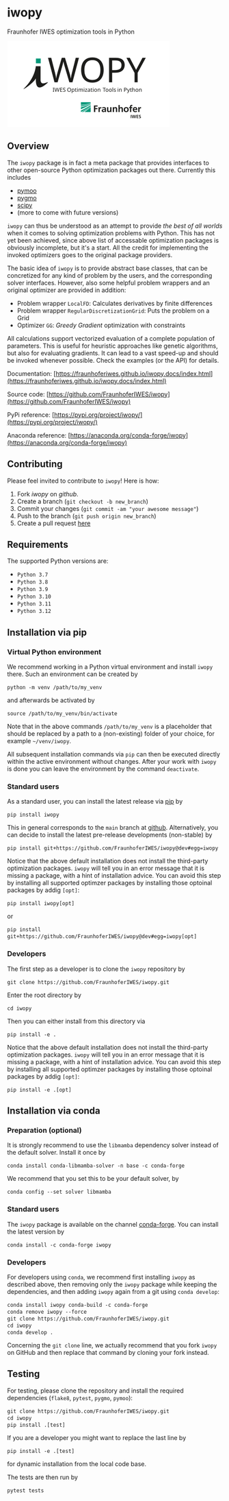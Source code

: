 # iwopy

Fraunhofer IWES optimization tools in Python

![IWOPY Logo](Logo_IWOPY_white.svg)

## Overview

The `iwopy` package is in fact a meta package that provides interfaces to other open-source Python optimization packages out there. Currently this includes

- [pymoo](https://pymoo.org/index.html)
- [pygmo](https://esa.github.io/pygmo2/index.html)
- [scipy](https://docs.scipy.org/doc/scipy/reference/generated/scipy.optimize.minimize.html)
- (more to come with future versions)

`iwopy` can thus be understood as an attempt to provide *the best of all worlds* when it comes to solving optimization problems with Python. This has not yet been achieved, since above list of accessable optimization packages is obviously incomplete, but it's a start. All the credit for implementing the invoked optimizers goes to the original package providers.

The basic idea of `iwopy` is to provide abstract base classes, that can be concretized for any kind of problem by the users, and the corresponding solver interfaces. However, also some helpful problem wrappers and an original optimizer are provided in addition:

- Problem wrapper `LocalFD`: Calculates derivatives by finite differences
- Problem wrapper `RegularDiscretizationGrid`: Puts the problem on a Grid
- Optimizer `GG`: *Greedy Gradient* optimization with constraints

All calculations support vectorized evaluation of a complete population of parameters. This is useful for heuristic approaches like genetic algorithms, but also for evaluating gradients. It can lead to a vast speed-up and should be invoked whenever possible. Check the examples (or the API) for details.

Documentation: [https://fraunhoferiwes.github.io/iwopy.docs/index.html](https://fraunhoferiwes.github.io/iwopy.docs/index.html)

Source code: [https://github.com/FraunhoferIWES/iwopy](https://github.com/FraunhoferIWES/iwopy)

PyPi reference: [https://pypi.org/project/iwopy/](https://pypi.org/project/iwopy/)

Anaconda reference: [https://anaconda.org/conda-forge/iwopy](https://anaconda.org/conda-forge/iwopy)

## Contributing

Please feel invited to contribute to `iwopy`! Here is how:

1. Fork _iwopy_ on _github_.
2. Create a branch (`git checkout -b new_branch`)
3. Commit your changes (`git commit -am "your awesome message"`)
4. Push to the branch (`git push origin new_branch`)
5. Create a pull request [here](https://github.com/FraunhoferIWES/iwopy/pulls)

## Requirements

The supported Python versions are:

- `Python 3.7`
- `Python 3.8`
- `Python 3.9`
- `Python 3.10`
- `Python 3.11`
- `Python 3.12`

## Installation via pip

### Virtual Python environment

We recommend working in a Python virtual environment and install `iwopy` there. Such an environment can be created by

```console
python -m venv /path/to/my_venv
```

and afterwards be activated by

```console
source /path/to/my_venv/bin/activate
```

Note that in the above commands `/path/to/my_venv` is a placeholder that should be replaced by a path to a (non-existing) folder of your choice, for example `~/venv/iwopy`.

All subsequent installation commands via `pip` can then be executed directly within the active environment without changes. After your work with `iwopy` is done you can leave the environment by the command `deactivate`.

### Standard users

As a standard user, you can install the latest release via [pip](https://pypi.org/project/iwopy/) by

```console
pip install iwopy
```

This in general corresponds to the `main` branch at [github](https://github.com/FraunhoferIWES/iwopy). Alternatively, you can decide to install the latest pre-release developments (non-stable) by

```console
pip install git+https://github.com/FraunhoferIWES/iwopy@dev#egg=iwopy
```

Notice that the above default installation does not install the third-party optimization
packages. `iwopy` will tell you in an error message that it is missing a package, with
a hint of installation advice. You can avoid this step by installing all supported
optimzer packages by installing those optoinal packages by addig `[opt]`:

```console
pip install iwopy[opt]
```

or

```console
pip install git+https://github.com/FraunhoferIWES/iwopy@dev#egg=iwopy[opt]
```

### Developers

The first step as a developer is to clone the `iwopy` repository by

```console
git clone https://github.com/FraunhoferIWES/iwopy.git
```

Enter the root directory by

```console
cd iwopy
```

Then you can either install from this directory via

```console
pip install -e .
```

Notice that the above default installation does not install the third-party optimization
packages. `iwopy` will tell you in an error message that it is missing a package, with
a hint of installation advice. You can avoid this step by installing all supported
optimzer packages by installing those optoinal packages by addig `[opt]`:

```console
pip install -e .[opt]
```

## Installation via conda

### Preparation (optional)

It is strongly recommend to use the `libmamba` dependency solver instead of the default solver. Install it once by

```console
conda install conda-libmamba-solver -n base -c conda-forge
```

We recommend that you set this to be your default solver, by

```console
conda config --set solver libmamba
```

### Standard users

The `iwopy` package is available on the channel [conda-forge](https://anaconda.org/conda-forge/iwopy). You can install the latest version by

```console
conda install -c conda-forge iwopy
```

### Developers

For developers using `conda`, we recommend first installing `iwopy` as described above, then removing only the `iwopy` package while keeping the dependencies, and then adding `iwopy` again from a git using `conda develop`:

```console
conda install iwopy conda-build -c conda-forge
conda remove iwopy --force
git clone https://github.com/FraunhoferIWES/iwopy.git
cd iwopy
conda develop .
```

Concerning the `git clone` line, we actually recommend that you fork `iwopy` on GitHub and then replace that command by cloning your fork instead.

## Testing

For testing, please clone the repository and install the required dependencies
(`flake8`, `pytest`, `pygmo`, `pymoo`):

```console
git clone https://github.com/FraunhoferIWES/iwopy.git
cd iwopy
pip install .[test]
```

If you are a developer you might want to replace the last line by
```console
pip install -e .[test]
```
for dynamic installation from the local code base.

The tests are then run by
```console
pytest tests
```